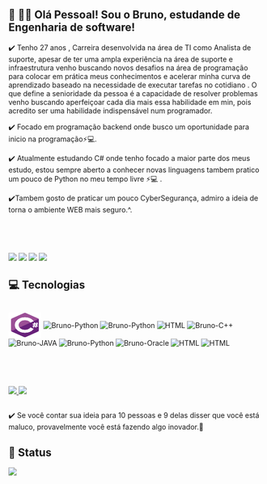 ## 🚀 👨‍💻 Olá Pessoal! Sou o Bruno, estudande de Engenharia de software!

✔️ Tenho 27 anos , Carreira desenvolvida na área de TI como Analista de suporte, apesar de ter uma ampla experiência na área de suporte e infraestrutura venho buscando novos desafios na área de programação para colocar em prática meus conhecimentos e acelerar minha curva de aprendizado baseado na necessidade de executar tarefas no cotidiano . O que define a senioridade da pessoa é a capacidade de resolver problemas venho buscando aperfeiçoar cada dia mais essa habilidade em min, pois acredito ser uma habilidade indispensável num programador.

✔️ Focado em programação backend  onde busco um oportunidade para inicio na programação⚡💻.

✔️ Atualmente estudando C# onde tenho focado a maior parte dos meus estudo, estou sempre aberto a conhecer novas linguagens tambem pratico um pouco de Python no meu tempo livre ⚡💻 .

✔️Tambem gosto de praticar um pouco CyberSegurança, admiro a ideia de torna o ambiente WEB mais seguro.^.


</br></br>
  ##
 
<div> 
  
  <a href="https://instagram.com/bruno_faria2209" target="_blank"><img src="https://img.shields.io/badge/-Instagram-%23333?style=for-the-badge&logo=instagram&logoColor=white" target="_blank"></a>
 <a href="https://discord.gg/wagxzStdcR" target="_blank"><img src="https://img.shields.io/badge/Discord-%23333?style=for-the-badge&logo=discord&logoColor=white" target="_blank"></a> 
  <a href = "mailto:contatobrunofariadealmeida2021@gmail.com"><img src="https://img.shields.io/badge/-Gmail-%23333?style=for-the-badge&logo=gmail&logoColor=white" target="_blank"></a>
  <a href="https://www.linkedin.com/in/bruno-faria-2010-45875016a" target="_blank"><img src="https://img.shields.io/badge/-LinkedIn-%230077B5?style=for-the-badge&logo=linkedin&logoColor=white" target="_blank"></a> 
 
 
</div>


## 💻 Tecnologias


<div style="Tecnologias: inline_block"><br>
  
  <img align="center" alt="Bruno-Csharp" height="50" width="65" src="https://raw.githubusercontent.com/devicons/devicon/master/icons/csharp/csharp-original.svg">
  <img align="center" alt="Bruno-Python" height="50" width="65"img src="https://cdn.jsdelivr.net/gh/devicons/devicon/icons/dotnetcore/dotnetcore-plain.svg">
  <img align="center" alt="Bruno-Python" height="50" width="65" src="https://cdn.jsdelivr.net/gh/devicons/devicon/icons/python/python-original.svg">
  <img align="center" alt="HTML" height="50" width="70" src="https://cdn.jsdelivr.net/gh/devicons/devicon/icons/html5/html5-plain-wordmark.svg">
  <img align="center" alt="Bruno-C++" height="50" width="65" img src="https://cdn.jsdelivr.net/gh/devicons/devicon/icons/cplusplus/cplusplus-original.svg" >
  <img align="center" alt="Bruno-JAVA" height="50" width="65"img src="https://cdn.jsdelivr.net/gh/devicons/devicon/icons/java/java-plain-wordmark.svg">
  <img align="center" alt="Bruno-Python" height="50" width="65" img src="https://cdn.jsdelivr.net/gh/devicons/devicon/icons/microsoftsqlserver/microsoftsqlserver-plain-wordmark.svg">
  <img align="center" alt="Bruno-Oracle" height="50" width="65"img src="https://cdn.jsdelivr.net/gh/devicons/devicon/icons/oracle/oracle-original.svg"  >
   <img align="center" alt="HTML" height="50" width="70"  src="https://cdn.jsdelivr.net/gh/devicons/devicon/icons/github/github-original-wordmark.svg" />
    <img align="center" alt="HTML" height="50" width="70" src="https://cdn.jsdelivr.net/gh/devicons/devicon/icons/git/git-original.svg" />
  </div>
  
         
          
  ##

</br></br>
 

<div align="left">
  <a href="https://github.com/brunofaria2021">
  <img height="150em" src="https://github-readme-stats.vercel.app/api?username=brunofaria2021&show_icons=true&theme=dracula&include_all_commits=true&count_private=true"/>

 <img height="150em" src="https://github-readme-stats.vercel.app/api/top-langs/?username=brunofaria2021&layout=compact&langs_count=7&theme=dracula"/>
</div>


  ##
 
<div> 
  
  <a> ✔️ Se você contar sua ideia para 10 pessoas e 9 delas disser que você está maluco, provavelmente você está fazendo algo inovador.🚀 </a> 
 
 
</div>

## :dart: Status
<p align="
LEFT
">
<img src="http://img.shields.io/static/v1?label=STATUS&message=loading 30% &color=GREEN&style=for-the-badge"/>
</p>
